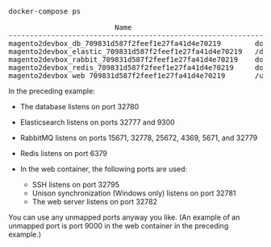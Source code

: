 <div markdown="1">

<pre class="no-copy">
docker-compose ps

                         Name                                        Command               State                                                 Ports                                              
----------------------------------------------------------------------------------------------------------------------------------------------------------------------------------------------------
magento2devbox_db_709831d587f2feef1e27fa41d4e70219        docker-entrypoint.sh mysqld      Up      0.0.0.0:32780->3306/tcp                                                                          
magento2devbox_elastic_709831d587f2feef1e27fa41d4e70219   /docker-entrypoint.sh elas ...   Up      0.0.0.0:32777->9200/tcp, 9300/tcp                                                                
magento2devbox_rabbit_709831d587f2feef1e27fa41d4e70219    docker-entrypoint.sh rabbi ...   Up      15671/tcp, 0.0.0.0:32778->15672/tcp, 25672/tcp, 4369/tcp, 5671/tcp, 0.0.0.0:32779->5672/tcp      
magento2devbox_redis_709831d587f2feef1e27fa41d4e70219     docker-entrypoint.sh redis ...   Up      6379/tcp                                                                                         
magento2devbox_web_709831d587f2feef1e27fa41d4e70219       /usr/local/bin/entrypoint.sh     Up      22/tcp, 0.0.0.0:22->32705/tcp, 44100/tcp, 0.0.0.0:32781->5000/tcp, 0.0.0.0:32782->80/tcp, 9000/tcp</pre>

In the preceding example:

*	The database listens on port 32780
*	Elasticsearch listens on ports 32777 and 9300
*	RabbitMQ listens on ports 15671, 32778, 25672, 4369, 5671, and 32779
*	Redis listens on port 6379
*	In the web container, the following ports are used:

	*	SSH listens on port 32795
	*	Unison synchronization (Windows only) listens on port 32781
	*	The web server listens on port 32782

<div class="bs-callout bs-callout-info" id="info" markdown="1">
You can use any unmapped ports anyway you like. (An example of an unmapped port is port 9000 in the web container in the preceding example.)
</div>
